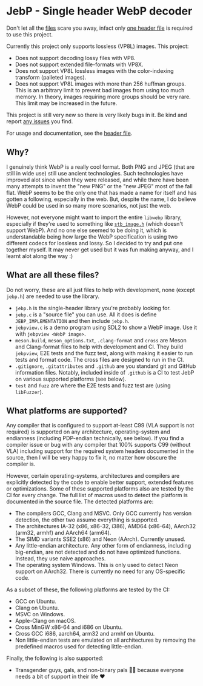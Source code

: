 # JebP - Single header WebP decoder
Don't let all the [files](#what-are-all-these-files) scare you away, infact only [one header file](/jebp.h) is required to use this project.

Currently this project only supports lossless (VP8L) images. This project:
- Does not support decoding lossy files with VP8.
- Does not support extended file-formats with VP8X.
- Does not support VP8L lossless images with the color-indexing transform
  (palleted images).
- Does not support VP8L images with more than 256 huffman groups. This is an
  arbitrary limit to prevent bad images from using too much memory. In theory,
  images requiring more groups should be very rare. This limit may be increased
  in the future.

This project is still very new so there is very likely bugs in it. Be kind and
report [any issues](https://github.com/matanui159/jebp/issues) you find.

For usage and documentation, see the [header file](/jebp.h#L132).

## Why?
I genuinely think WebP is a really cool format. Both PNG and JPEG (that are
still in wide use) still use ancient technologies. Such technologies have
improved alot since when they were released, and while there have been many
attempts to invent the "new PNG" or the "new JPEG" most of the fall flat. WebP
seems to be the only one that has made a name for itself and has gotten a
following, especially in the web. But, despite the name, I do believe WebP could
be used in so many more scenarios, not just the web.

However, not everyone might want to import the entire `libwebp` library,
especially if they're used to something like
[`stb_image.h`](https://github.com/nothings/stb/blob/master/stb_image.h) (which
doesn't support WebP). And no one else seemed to be doing it, which is
understandable being how large the WebP specification is using two different
codecs for lossless and lossy. So I decided to try and put one together myself.
It may never get used but it was fun making anyway, and I learnt alot along the
way :)

## What are all these files?
Do not worry, these are all just files to help with development, none (except
`jebp.h`) are needed to use the library.
- `jebp.h` is the single-header library you're probably looking for.
- `jebp.c` is a "source file" you can use. All it does is define
  `JEBP_IMPLEMENTATION` and then include `jebp.h`.
- `jebpview.c` is a demo program using SDL2 to show a WebP image. Use it with
  `jebpview <WebP image>`.
- `meson.build`, `meson_options.txt`, `.clang-format` and `cross` are Meson and
  Clang-format files to help with development and CI. They build `jebpview`, E2E
  tests and the fuzz test, along with making it easier to run tests and format
  code. The cross files are designed to run in the CI.
- `.gitignore`, `.gitattributes` and `.github` are you standard git and GitHub
  information files. Notably, included inside of `.github` is a CI to test JebP
  on various supported platforms (see below).
- `test` and `fuzz` are where the E2E tests and fuzz test are (using
  `libFuzzer`).

## What platforms are supported?
Any compiler that is configured to support at-least C99 (VLA support is not
required) is supported on any architecture, operating-system and endianness
(including PDP-endian technically, see below). If you find a compiler issue or
bug with any compiler that 100% supports C99 (without VLA) including support for
the required system headers documented in the source, then I will be very happy
to fix it, no matter how obscure the compiler is.

However, certain operating-systems, architectures and compilers are explicitly
detected by the code to enable better support, extended features or
optimizations. Some of these supported platforms also are tested by the CI for
every change. The full list of macros used to detect the platform is documented
in the source file. The detected platforms are:
- The compilers GCC, Clang and MSVC. Only GCC currently has version detection,
  the other two assume everything is supported.
- The architectures IA-32 (x86, x86-32, i386), AMD64 (x86-64), AArch32 (arm32,
  armhf) and AArch64 (arm64).
- The SIMD variants SSE2 (x86) and Neon (AArch). Currently unused.
- Any little-endian architecture. Any other form of endianness, including
  big-endian, are not detected and do not have optimized functions. Instead,
  they use naive approaches.
- The operating system Windows. This is only used to detect Neon support on
  AArch32. There is currently no need for any OS-specific code.

As a subset of these, the following platforms are tested by the CI:
- GCC on Ubuntu.
- Clang on Ubuntu.
- MSVC on Windows.
- Apple-Clang on macOS.
- Cross MinGW x86-64 and i686 on Ubuntu.
- Cross GCC i686, aarch64, arm32 and armhf on Ubuntu.
- Non little-endian tests are emulated on all architectures by removing the
  predefined macros used for detecting little-endian.

Finally, the following is also supported:
- Transgender guys, gals, and non-binary pals :transgender_flag: because
  everyone needs a bit of support in their life :heart:

